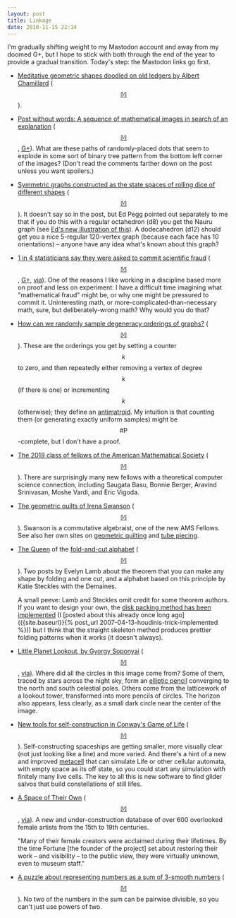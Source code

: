 ```yaml
---
layout: post
title: Linkage
date: 2018-11-15 22:14
---
```

I'm gradually shifting weight to my Mastodon account and away from my doomed G+, but I hope to stick with both through the end of the year to provide a gradual transition. Today's step: the Mastodon links go first.

* [Meditative geometric shapes doodled on old ledgers by Albert Chamillard](https://www.thisiscolossal.com/2018/11/geometric-drawings-by-albert-chamillard/) ([$$\mathbb{M}$$](https://mathstodon.xyz/@11011110/101002990210314449)).

* [Post without words: A sequence of mathematical images in search of an explanation](https://mathlesstraveled.com/2018/10/29/post-without-words-23/) ([$$\mathbb{M}$$](https://mathstodon.xyz/@11011110/101011048144015749), [G+](https://web.archive.org/web/20190210015356/https://plus.google.com/100003628603413742554/posts/G67oSSootvr)). What are these paths of randomly-placed dots that seem to explode in some sort of binary tree pattern from the bottom left corner of the images? (Don't read the comments farther down on the post unless you want spoilers.)

* [Symmetric graphs constructed as the state spaces of rolling dice of different shapes](https://math.stackexchange.com/questions/2972454/rolling-icosahedron-hamiltonian-path) ([$$\mathbb{M}$$](https://mathstodon.xyz/@11011110/101015589539981534)). It doesn't say so in the post, but Ed Pegg pointed out separately to me that if you do this with a regular octahedron (d8) you get the Nauru graph (see [Ed's new illustration of this](https://en.wikipedia.org/wiki/File:Rollingoctahedron.svg)). A dodecahedron (d12) should get you a nice 5-regular 120-vertex graph (because each face has 10 orientations) – anyone have any idea what's known about this graph?

* [1 in 4 statisticians say they were asked to commit scientific fraud](https://www.acsh.org/news/2018/10/30/1-4-statisticians-say-they-were-asked-commit-scientific-fraud-13554) ([$$\mathbb{M}$$](https://mathstodon.xyz/@11011110/101022276346253274), [G+](https://web.archive.org/web/20190210015303/https://plus.google.com/100003628603413742554/posts/SW8xe9GoFTB), [via](https://news.ycombinator.com/item?id=18364518)). One of the reasons I like working in a discipline based more on proof and less on experiment: I have a difficult time imagining what "mathematical fraud" might be, or why one might be pressured to commit it. Uninteresting math, or more-complicated-than-necessary math, sure, but deliberately-wrong math? Why would you do that?

* [How can we randomly sample degeneracy orderings of graphs?](https://cstheory.stackexchange.com/q/41846/95) ([$$\mathbb{M}$$](https://mathstodon.xyz/@11011110/101027433040011088)). These are the orderings you get by setting a counter $$k$$ to zero, and then repeatedly either removing a vertex of degree $$k$$ (if there is one) or incrementing $$k$$ (otherwise); they define an [antimatroid](https://en.wikipedia.org/wiki/Antimatroid). My intuition is that counting them (or generating exactly uniform samples) might be $$\#\mathsf{P}$$-complete, but I don't have a proof.

* [The 2019 class of fellows of the American Mathematical Society](https://www.ams.org/profession/ams-fellows/new-fellows) ([$$\mathbb{M}$$](https://mathstodon.xyz/@11011110/101031865022374252)). There are surprisingly many new fellows with a theoretical computer science connection, including Saugata Basu, Bonnie Berger, Aravind Srinivasan, Moshe Vardi, and Eric Vigoda.

* [The geometric quilts of Irena Swanson](https://www.reed.edu/reed_magazine/march2016/articles/features/irena-swanson.html) ([$$\mathbb{M}$$](https://mathstodon.xyz/@11011110/101037762263567476)). Swanson is a commutative algebraist, one of the new AMS Fellows. See also her own sites on [geometric quilting](http://people.reed.edu/~iswanson/quilt.html) and [tube piecing](https://www.tubepiecing.com/).

* [The Queen](https://blogs.scientificamerican.com/roots-of-unity/the-queen-of-the-fold-and-cut-alphabet/) of the [fold-and-cut alphabet](https://blogs.scientificamerican.com/roots-of-unity/make-your-own-font-1-cut-at-a-time/) ([$$\mathbb{M}$$](https://mathstodon.xyz/@11011110/101045284528321059)). Two posts by Evelyn Lamb about the theorem that you can make any shape by folding and one cut, and a alphabet based on this principle by Katie Steckles with the Demaines.

  A small peeve: Lamb and Steckles omit credit for some theorem authors.
If you want to design your own, the [disk packing method has been
implemented](http://jorigami.sourceforge.net/) (I [posted about this
already once long ago]({{site.baseurl}}{% post_url
2007-04-13-houdinis-trick-implemented %})) but I think that the straight
skeleton method produces prettier folding patterns when it works (it
doesn't always).

* [Little Planet Lookout, by Gyorgy Soponyai](https://apod.nasa.gov/apod/ap181109.html) ([$$\mathbb{M}$$](https://mathstodon.xyz/@11011110/101055220166468969), [via](https://web.archive.org/web/20190210015124/https://plus.google.com/+AstronomyPictureOfTheDay/posts/abTukk6EBVP)). Where did all the circles in this image come from? Some of them, traced by stars across the night sky, form an [elliptic pencil](https://en.wikipedia.org/wiki/Apollonian_circles) converging to the north and south celestial poles. Others come from the latticework of a lookout tower, transformed into more pencils of circles. The horizon also appears, less clearly, as a small dark circle near the center of the image.

* [New tools for self-construction in Conway's Game of Life](http://b3s23life.blogspot.com/2018/11/new-tools-for-self-construction.html) ([$$\mathbb{M}$$](https://mathstodon.xyz/@11011110/101068476442717963)). Self-constructing spaceships are getting smaller, more visually clear (not just looking like a line) and more varied. And there's a hint of a new and improved [metacell](http://conwaylife.com/wiki/Metacell) that can simulate Life or other cellular automata, with empty space as its off state, so you could start any simulation with finitely many live cells. The key to all this is new software to find glider salvos that build constellations of still lifes.

* [A Space of Their Own](http://www.openculture.com/2018/11/prepare-online-database-600-overlooked-female-artists-15th-19th-centuries.html) ([$$\mathbb{M}$$](https://mathstodon.xyz/@11011110/101074232585283370), [via](http://en.wikipedia.org/wiki/Special:Diff/868574917)). A new and under-construction database of over 600 overlooked female artists from the 15th to 19th centuries.

  "Many of their female creators were acclaimed during their lifetimes. By the time Fortune [the founder of the project] set about restoring their work – and visibility – to the public view, they were virtually unknown, even to museum staff."

* [A puzzle about representing numbers as a sum of 3-smooth numbers](https://blog.plover.com/math/pow23tab.html) ([$$\mathbb{M}$$](https://mathstodon.xyz/@mjd/101064932333632993)). No two of the numbers in the sum can be pairwise divisible, so you can't just use powers of two.